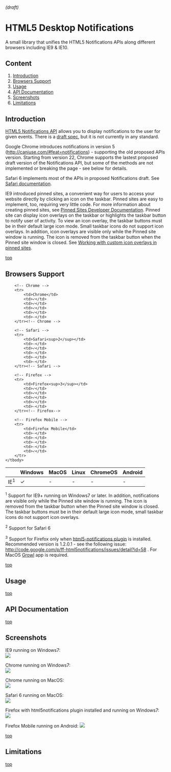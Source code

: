 ###### (draft)

# HTML5 Desktop Notifications

A small library that unifies the HTML5 Notifications APIs along different browsers including IE9 & IE10.

## Content
<ol>
	<li><a href="#introduction">Introduction</a></li>
	<li><a href="#browsers-support">Browsers Support</a></li>
	<li><a href="#usage">Usage</a></li>
	<li><a href="#api-documentation">API Documentation</a></li>
    <li><a href="#screenshots">Screenshots</a></li>
	<li><a href="#limitations">Limitations</a></li>
</ol>

## Introduction

<a href="http://dvcs.w3.org/hg/notifications/raw-file/tip/Overview.html">HTML5 Notifications API</a> allows you to display notifications to the user for given events. There is a <a href="http://dvcs.w3.org/hg/notifications/raw-file/tip/Overview.html">draft spec</a>, but it is not currently in any standard.

Google Chrome introduces notifications in version 5 (http://caniuse.com/#feat=notifications) - supporting the old proposed APIs version. Starting from version 22, Chrome supports the lastest proposed draft version of the Notifications API, but some of the methods are not implemented or breaking the page - see below for details.

Safari 6 implements most of the APIs in proposed Notifications draft. See <a href="https://developer.apple.com/library/mac/#documentation/AppleApplications/Conceptual/SafariJSProgTopics/Articles/SendingNotifications.html#//apple_ref/doc/uid/TP40001483-CH23-SW1">Safari documentation</a>.

IE9 introduced pinned sites, a convenient way for users to access your website directly by clicking an icon on the taskbar. Pinned sites are easy to implement, too, requiring very little code. For more information about creating pinned sites, see <a href="http://msdn.microsoft.com/en-us/library/ie/gg491731(v=vs.85).aspx">Pinned Sites Developer Documentation</a>. Pinned site can display icon overlays on the taskbar or highlights the taskbar button to notify user of activity. To view an icon overlay, the taskbar buttons must be in their default large icon mode. Small taskbar icons do not support icon overlays. In addition, icon overlays are visible only while the Pinned site window is running. The icon is removed from the taskbar button when the Pinned site window is closed. See <a href="http://msdn.microsoft.com/en-us/library/ie/gg491744(v=vs.85).aspx">Working with custom icon overlays in pinned sites</a>.

<a href="#html5-desktop-notifications">top</a>

## Browsers Support

<table>
	<thead>
		<th></th>
		<th>Windows</th>
		<th>MacOS</th>
		<th>Linux</th>
		<th>ChromeOS</th>
        <th>Android</th>
	</thead>
	<tbody>
		<!-- IE -->
		<tr>
			<td>IE<sup>1</sup></td>
			<td>✓</td>
			<td>-</td>
			<td>-</td>
			<td>-</td>
            <td>-</td>
		</tr><!-- IE -->

		<!-- Chrome -->
		<tr>
			<td>Chrome</td>
			<td>✓</td>
			<td>✓</td>
			<td>✓</td>
			<td>✓</td>
            <td>-</td>
		</tr><!-- Chrome -->

		<!-- Safari -->
		<tr>
			<td>Safari<sup>2</sup></td>
			<td>-</td>
			<td>✓</td>
			<td>-</td>
			<td>-</td>
            <td>-</td>
		</tr><!-- Safari -->

		<!-- Firefox -->
		<tr>
			<td>Firefox<sup>3</sup></td>
			<td>✓</td>
			<td>✓</td>
			<td>✓</td>
			<td>✓</td>
            <td>-</td>
		</tr><!-- Firefox-->
        
        <!-- Firefox Mobile -->
        <tr>
            <td>Firefox Mobile</td>
            <td>-</td>
            <td>-</td>
            <td>-</td>
            <td>-</td>
            <td>✓</td>
        </tr>
	</tbody>
</table>

<sup>1</sup> Support for IE9+ running on Windows7 or later. In addition, notifications are visible only while the Pinned site window is running. The icon is removed from the taskbar button when the Pinned site window is closed. The taskbar buttons must be in their default large icon mode, small taskbar icons do not support icon overlays.

<sup>2</sup> Support for Safari 6

<sup>3</sup> Support for Firefox only when <a href="http://code.google.com/p/ff-html5notifications/">html5-notifications plugin</a> is installed. Recommended version is 1.2.0.1 - see the following issue: http://code.google.com/p/ff-html5notifications/issues/detail?id=58 . For MacOS <a href="http://www.growl.info/">Growl</a> app is required.

<a href="#html5-desktop-notifications">top</a>
## Usage

<a href="#html5-desktop-notifications">top</a>

## API Documentation

<a href="#html5-desktop-notifications">top</a>

## Screenshots
IE9 running on Windows7:<br/>
<img src="https://raw.github.com/ttsvetko/HTML5-Desktop-Notifications/master/screenshots/IE9Windows7.png"/>

Chrome running on Windows7:<br/>
<img src="https://raw.github.com/ttsvetko/HTML5-Desktop-Notifications/master/screenshots/ChromeWindows7.png"/>

Chrome running on MacOS:<br/>
<img src="https://raw.github.com/ttsvetko/HTML5-Desktop-Notifications/master/screenshots/ChromeMacOS.png"/>

Safari 6 running on MacOS:<br/>
<img src="https://raw.github.com/ttsvetko/HTML5-Desktop-Notifications/master/screenshots/SafariMacOs.png"/>

Firefox with html5notifications plugin installed and running on Windows7:<br/>
<img src="https://raw.github.com/ttsvetko/HTML5-Desktop-Notifications/master/screenshots/FirefoxWindows7.png"/>

Firefox Mobile running on Android:
<img src="https://raw.github.com/ttsvetko/HTML5-Desktop-Notifications/master/screenshots/FirefoxAndroid.png"/>

<a href="#html5-desktop-notifications">top</a>
## Limitations

<a href="#html5-desktop-notifications">top</a>